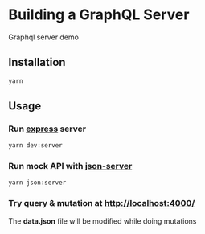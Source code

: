 # Building a GraphQL Server
Graphql server demo

## Installation

```bash
yarn
```

## Usage
### Run [express](https://github.com/expressjs/expressserver) server
```javascript
yarn dev:server
```
### Run mock API with [json-server](https://github.com/typicode/json-server)
```javascript
yarn json:server
```
### Try query & mutation at [http://localhost:4000/](http://localhost:4000/)
The **data.json** file will be modified while doing mutations
